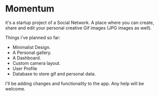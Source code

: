 # Momentum

it's a startup project of a Social Network. 
A place where you can create, share and edit your personal creative Gif images (JPG images as well).

Things i've planned so far:
- Minimalist Design.
- A Personal gallery.
- A Dashboard.
- Custom camera layout.
- User Profile
- Database to store gif and personal data.


I'll be adding changes and functionality to the app. Any help will be welcome.

